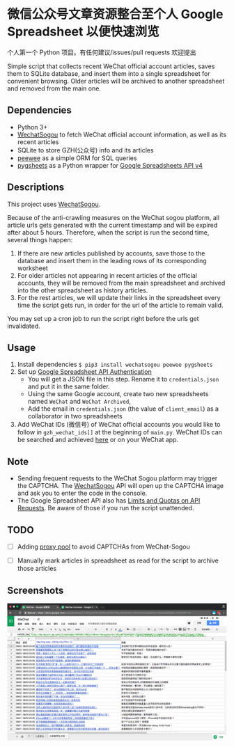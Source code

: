 微信公众号文章资源整合至个人 Google Spreadsheet 以便快速浏览
============
 个人第一个 Python 项目。有任何建议/issues/pull requests 欢迎提出

 Simple script that collects recent WeChat official account articles, saves them to SQLite database,
 and insert them into a single spreadsheet for convenient browsing. Older articles will be archived
 to another spreadsheet and removed from the main one.
 
 
 ## Dependencies
 - Python 3+
 - [WechatSogou](https://github.com/Chyroc/WechatSogou) to fetch WeChat official
    account information, as well as its recent articles
 - SQLite to store GZH(公众号) info and its articles
 - [peewee](https://github.com/coleifer/peewee) as a simple ORM for SQL queries
 - [pygsheets](https://github.com/nithinmurali/pygsheets) as a Python wrapper for 
   [Google Spreadsheets API v4](https://developers.google.com/sheets/api/)
 
## Descriptions
 This project uses [WechatSogou](https://github.com/Chyroc/WechatSogou). 
 
 Because of the anti-crawling measures on the WeChat sogou platform, all article urls gets generated
 with the current timestamp and will be expired after about 5 hours. Therefore, when the script is 
 run the second time, several things happen:
 1. If there are new articles published by accounts, save those to the database and insert them in 
    the leading rows of its corresponding worksheet
 2. For older articles not appearing in recent articles of the official accounts, they will be 
    removed from the main spreadsheet and archived into the other spreadsheet as history articles.
 3. For the rest articles, we will update their links in the spreadsheet every time the script gets
    run, in order for the url of the article to remain valid.
    
 You may set up a cron job to run the script right before the urls get invalidated.
 
 
## Usage
 1. Install dependencies `$ pip3 install wechatsogou peewee pygsheets`
 2. Set up [Google Spreadsheet API Authentication](http://gspread.readthedocs.io/en/latest/oauth2.html)
    - You will get a JSON file in this step. Rename it to `credentials.json` and put it 
      in the same folder.
    - Using the same Google account, create two new spreadsheets named `WeChat` and `WeChat Archived`,
    - Add the email in `credentials.json` (the value of `client_email`) as a collaborator in two
      spreadsheets
 3. Add WeChat IDs (微信号) of WeChat official accounts you would like to follow in `gzh_wechat_ids[]` 
    at the beginning of `main.py`. WeChat IDs can be searched and achieved [here](http://weixin.sogou.com/)
    or on your WeChat app.
 
## Note
  - Sending frequent requests to the WeChat Sogou platform may trigger the CAPTCHA.
    The [WechatSogou](https://github.com/Chyroc/WechatSogou) API will open up the CAPTCHA image
    and ask you to enter the code in the console. 
  - The Google Spreadsheet API also has 
    [Limits and Quotas on API Requests](https://developers.google.com/analytics/devguides/config/provisioning/v3/limits-quotas).
    Be aware of those if you run the script unattended.

## TODO
- [ ] Adding [proxy pool](https://github.com/jhao104/proxy_pool) to avoid CAPTCHAs from WeChat-Sogou
- [ ] Manually mark articles in spreadsheet as read for the script to archive those articles


## Screenshots
![](Screenshots/screenshot1.png)
